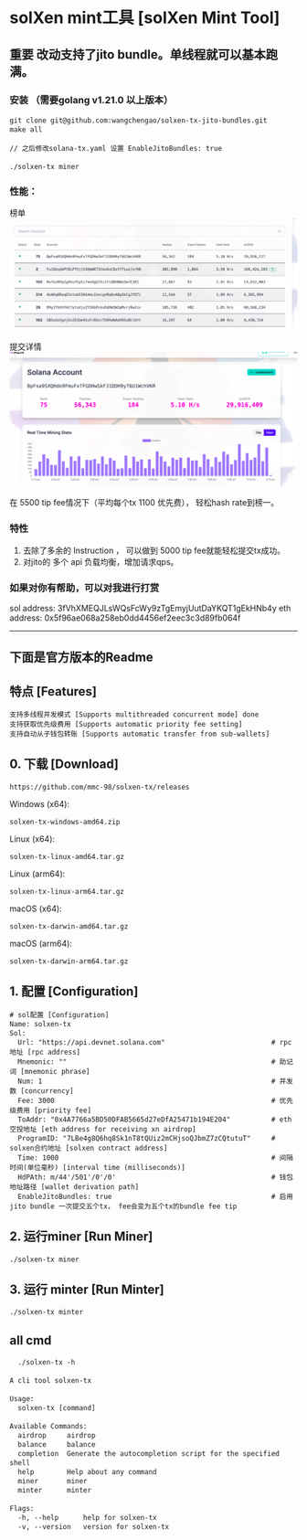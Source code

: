 # solXen mint工具 [solXen Mint Tool]

## 重要 改动支持了jito bundle。单线程就可以基本跑满。
### 安装 （需要golang v1.21.0 以上版本）

```shell
git clone git@github.com:wangchengao/solxen-tx-jito-bundles.git
make all

// 之后修改solana-tx.yaml 设置 EnableJitoBundles: true 

./solxen-tx miner
```
### 性能：
榜单
![img.png](readme/img.png)

提交详情
![img_1.png](readme/img_1.png)

在 5500 tip fee情况下（平均每个tx 1100 优先费）， 轻松hash rate到榜一。

### 特性
1. 去除了多余的 Instruction ， 可以做到 5000 tip fee就能轻松提交tx成功。
2. 对jito的 多个 api 负载均衡，增加请求qps。

### 如果对你有帮助，可以对我进行打赏
sol address: 3fVhXMEQJLsWQsFcWy9zTgEmyjUutDaYKQT1gEkHNb4y
eth address: 0x5f96ae068a258eb0dd4456ef2eec3c3d89fb064f

--------
## 下面是官方版本的Readme
## 特点 [Features]
```shell
支持多线程并发模式 [Supports multithreaded concurrent mode] done
支持获取优先级费用 [Supports automatic priority fee setting]
支持自动从子钱包转账 [Supports automatic transfer from sub-wallets]
```

## 0. 下载 [Download]

```
https://github.com/mmc-98/solxen-tx/releases
```

Windows (x64):
```shell
solxen-tx-windows-amd64.zip
```

Linux (x64):
```shell
solxen-tx-linux-amd64.tar.gz
```

Linux (arm64):
```shell
solxen-tx-linux-arm64.tar.gz
```

macOS (x64):
```shell
solxen-tx-darwin-amd64.tar.gz
```

macOS (arm64):
```shell
solxen-tx-darwin-arm64.tar.gz
```
 
## 1. 配置 [Configuration]


```shell
# sol配置 [Configuration]
Name: solxen-tx
Sol:
  Url: "https://api.devnet.solana.com"                          # rpc地址 [rpc address]
  Mnemonic: ""                                                  # 助记词 [mnemonic phrase]
  Num: 1                                                        # 并发数 [concurrency]
  Fee: 3000                                                     # 优先级费用 [priority fee]
  ToAddr: "0x4A7766a5BD50DFAB5665d27eDfA25471b194E204"          # eth空投地址 [eth address for receiving xn airdrop]
  ProgramID: "7LBe4g8Q6hq8Sk1nT8tQUiz2mCHjsoQJbmZ7zCQtutuT"     # solxen合约地址 [solxen contract address]
  Time: 1000                                                    # 间隔时间(单位毫秒) [interval time (milliseconds)]
  HdPAth: m/44'/501'/0'/0'                                      # 钱包地址路径 [wallet derivation path]
  EnableJitoBundles: true                                       # 启用 jito bundle 一次提交五个tx， fee会变为五个tx的bundle fee tip
```
 


## 2. 运行miner [Run Miner]

```shell
./solxen-tx miner
```

## 3. 运行 minter   [Run Minter]
```shell
./solxen-tx minter

 ```


## all cmd
```shell
  ./solxen-tx -h

A cli tool solxen-tx

Usage:
  solxen-tx [command]

Available Commands:
  airdrop     airdrop
  balance     balance
  completion  Generate the autocompletion script for the specified shell
  help        Help about any command
  miner       miner
  minter      minter

Flags:
  -h, --help      help for solxen-tx
  -v, --version   version for solxen-tx


 ```
